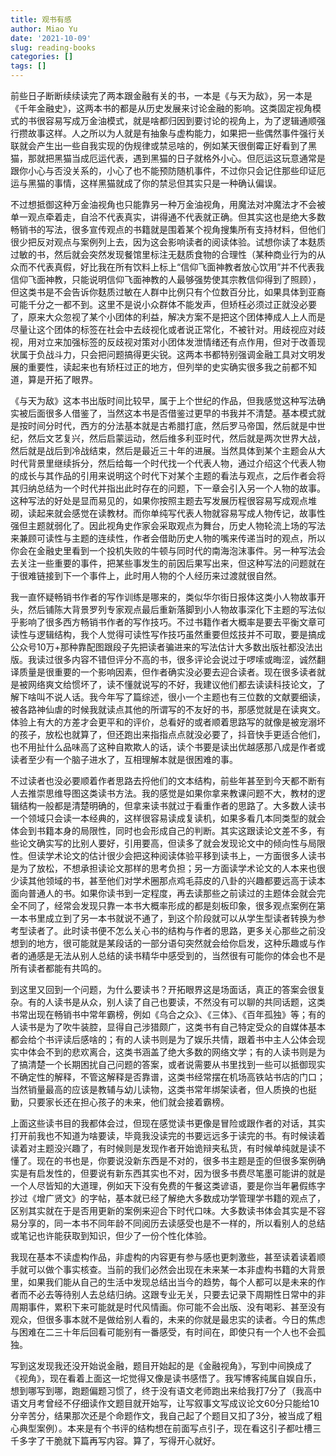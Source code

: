 ```yaml
---
title: 观书有感
author: Miao Yu
date: '2021-10-09'
slug: reading-books
categories: []
tags: []
---
```

前些日子断断续续读完了两本跟金融有关的书，一本是《与天为敌》，另一本是《千年金融史》，这两本书的都是从历史发展来讨论金融的影响。这类固定视角模式的书很容易写成万金油模式，就是啥都归因到要讨论的视角上，为了逻辑通顺强行攒故事这样。人之所以为人就是有抽象与虚构能力，如果把一些偶然事件强行关联就会产生出一些自我实现的伪规律或禁忌啥的，例如某天很倒霉正好看到了黑猫，那就把黑猫当成厄运代表，遇到黑猫的日子就格外小心。但厄运这玩意通常是跟你小心与否没关系的，小心了也不能预防随机事件，不过你只会记住那些印证厄运与黑猫的事情，这样黑猫就成了你的禁忌但其实只是一种确认偏误。

不过想抵御这种万金油视角也只能靠另一种万金油视角，用魔法对冲魔法才不会被单一观点牵着走，自洽不代表真实，讲得通不代表就正确。但其实这也是绝大多数畅销书的写法，很多宣传观点的书籍就是围着某个视角搜集所有支持材料，但他们很少把反对观点与案例列上去，因为这会影响读者的阅读体验。试想你读了本麸质过敏的书，然后就会突然发现餐馆里标注无麸质食物的合理性（某种商业行为的从众而不代表真假，好比我在所有饮料上标上“信仰飞面神教者放心饮用”并不代表我信仰飞面神教，只能说明信仰飞面神教的人最够强势使其宗教信仰得到了照顾），但这类书是不会告诉你麸质过敏在人群中比例只有个位数百分比，如果具体到亚裔可能千分之一都不到。这里不是说小众群体不能发声，但矫枉必须过正就没必要了，原来大众忽视了某个小团体的利益，解决方案不是把这个团体捧成人上人而是尽量让这个团体的标签在社会中去歧视化或者说正常化，不被针对。用歧视应对歧视，用对立来加强标签的反歧视对策对小团体发泄情绪还有点作用，但对于改善现状属于负战斗力，只会把问题搞得更尖锐。这两本书都特别强调金融工具对文明发展的重要性，读起来也有矫枉过正的地方，但列举的史实确实很多我之前都不知道，算是开拓了眼界。

《与天为敌》这本书出版时间比较早，属于上个世纪的作品，但我感觉这种写法确实被后面很多人借鉴了，当然这本书是否借鉴过更早的书我并不清楚。基本模式就是按时间分时代，西方的分法基本就是古希腊打底，然后罗马帝国，然后就是中世纪，然后文艺复兴，然后启蒙运动，然后维多利亚时代，然后就是两次世界大战，然后就是战后到冷战结束，然后是最近三十年的进展。当然具体到某个主题会从大时代背景里继续拆分，然后给每一个时代找一个代表人物，通过介绍这个代表人物的成长与其作品的引用来说明这个时代下对某个主题的看法与观点，之后作者会将其归纳总结为一个时代并指出此时存在的问题，下一章会引入另一个人物的故事。这种写法的好处是显而易见的，如果你按照主题去写发展历程很容易写成观点堆砌，读起来就会感觉在读教材。而你单纯写代表人物就容易写成人物传记，故事性强但主题就弱化了。因此视角史作家会采取观点为舞台，历史人物轮流上场的写法来兼顾可读性与主题的连续性，作者会借助历史人物的嘴来传递当时的观点，所以你会在金融史里看到一个投机失败的牛顿与同时代的南海泡沫事件。另一种写法会去关注一些重要的事件，把某些事发生的前因后果写出来，但这种写法的问题就在于很难链接到下一个事件上，此时用人物的个人经历来过渡就很自然。

我一直怀疑畅销书作者的写作训练是哪来的，类似华尔街日报体这类小人物故事开头，然后铺陈大背景罗列专家观点最后重新落脚到小人物故事深化下主题的写法似乎影响了很多西方畅销书作者的写作技巧。不过书籍作者大概率是要去平衡文章可读性与逻辑结构，我个人觉得可读性写作技巧虽然重要但炫技并不可取，要是搞成公众号10万+那种靠配图跟段子先把读者骗进来的写法估计大多数出版社都没法出版。我读过很多内容不错但评分不高的书，很多评论会说过于啰嗦或晦涩，诚然翻译质量是很重要的一个影响因素，但作者确实没必要去迎合读者。现在很多读者就是被网络爽文给惯坏了，读不懂就说写的不好，我建议他们都去读读科技论文，了解下啥叫不说人话。我今年写了篇综述，很小一个主题也有三位数的文献要细读，被各路神仙虐的时候我就读点其他的所谓写的不友好的书，那感觉就是在读爽文。体验上有大的方差才会更平和的评价，总看好的或者顺着思路写的就像是被宠溺坏的孩子，放松也就算了，但还跑出来指指点点就没必要了，抖音快手更适合他们，也不用扯什么品味高了这种自欺欺人的话，读个书要是读出优越感那八成是作者或读者至少有一个脑子进水了，互相理解本就是很困难的事。

不过读者也没必要顺着作者思路去捋他们的文本结构，前些年甚至到今天都不断有人去推崇思维导图这类读书方法。我的感觉是如果你拿来教课问题不大，教材的逻辑结构一般都是清楚明确的，但拿来读书就过于看重作者的思路了。大多数人读书一个领域只会读一本经典的，这样很容易读成复读机，如果多看几本同类型的就会体会到书籍本身的局限性，同时也会形成自己的判断。其实这跟读论文差不多，有些论文确实写的比别人要好，引用要高，但读多了就会发现论文中的倾向性与局限性。但读学术论文的估计很少会把这种阅读体验平移到读书上，一方面很多人读书是为了放松，不想承担读论文那样的思考负担；另一方面读学术论文的人本来也很少读其他领域的书，甚至他们对学术圈那点鸡毛蒜皮的八卦的兴趣都要远高于读本面向普通人的书。如果你读书到一定程度，再去读那些之前读过的主题体会就会完全不同了，经常会发现只靠一本书大概率形成的都是刻板印象，很多观点案例在第一本书里成立到了另一本书就说不通了，到这个阶段就可以从学生型读者转换为参考型读者了。此时读书便不怎么关心书的结构与作者的思路，更多关心那些之前没想到的地方，很可能就是某段话的一部分语句突然就会给你启发，这种乐趣或与作者的通感是无法从别人总结的读书精华中感受到的，当然很有可能你的体会也不是所有读者都能有共鸣的。

到这里又回到一个问题，为什么要读书？开拓眼界这是场面话，真正的答案会很复杂。有的人读书是从众，别人读了自己也要读，不然没有可以聊的共同话题，这类书常出现在畅销书中常年霸榜，例如《乌合之众》、《三体》、《百年孤独》等；有的人读书是为了吹牛装腔，显得自己涉猎颇广，这类书有自己特定受众的自媒体基本都会给个书评读后感啥的；有的人读书则是为了娱乐共情，跟着书中主人公体会现实中体会不到的悲欢离合，这类书涵盖了绝大多数的网络文学；有的人读书则是为了搞清楚一个长期困扰自己问题的答案，或者说需要从书里找到一些可以抵御现实不确定性的解释，不管这解释是否靠谱，这类书经常摆在机场高铁站书店的门口；当然销量最高的应该是教辅与幼儿读物，这类书常年绑架读者，但人质换的也挺勤，只要家长还在担心孩子的未来，他们就会接着霸榜。

上面这些读书目的我都体会过，但现在感觉读书更像是冒险或跟作者的对话，其实打开前我也不知道为啥要读，毕竟我没读完的书要远远多于读完的书。有时候读着读着对主题没兴趣了，有时候则是发现作者开始诡辩夹私货，有时候单纯就是读不懂了。现在的书也是，你要说没新东西是不对的，很多书主题是歪的但很多案例确实是有启发性的，但要说有新东西其实也不对，因为很多书费尽笔墨可能讲的就是一个人尽皆知的大道理，例如天下没有免费的午餐这类谚语，要是你当年暑假练字抄过《增广贤文》的字帖，基本就已经了解绝大多数成功学管理学书籍的观点了，区别其实就在于是否用更新的案例来迎合下时代口味。大多数读书体会其实是不容易分享的，同一本书不同年龄不同阅历去读感受也是不一样的，所以看别人的总结或笔记也许能获取到知识，但少了一份个性化体验。

我现在基本不读虚构作品，非虚构的内容更有参与感也更刺激些，甚至读着读着顺手就可以做个事实核查。当前的我们必然会出现在未来某一本非虚构书籍的大背景里，如果我们能从自己的生活中发现总结出当今的趋势，每个人都可以是未来的作者而不必去等待别人去总结归纳。这跟专业无关，只要去记录下周期性日常中的非周期事件，累积下来可能就是时代风情画。你可能不会出版、没有喝彩、甚至没有观众，但很多事本就不是做给别人看的，未来的你就是最忠实的读者。今日的焦虑与困难在二三十年后回看可能别有一番感受，有时间在，即使只有一个人也不会孤独。

写到这发现我还没开始说金融，题目开始起的是《金融视角》，写到中间换成了《视角》，现在看着上面这一坨觉得又像是读书感悟了。我写博客纯属自娱自乐，想到哪写到哪，跑题偏题习惯了，终于没有语文老师跑出来给我打7分了（我高中语文月考曾经不仔细读作文题目就开始写，让写叙事文写成议论文60分只能给10分辛苦分，结果那次还是个命题作文，我自己起了个题目又扣了3分，被当成了粗心典型案例）。本来是有个书评的结构想在前面写点引子，现在看这引子都吐槽三千多字了干脆就下篇再写内容。算了，写得开心就好。
